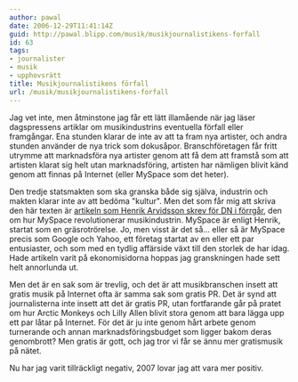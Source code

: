 ```yaml
---
author: pawal
date: 2006-12-29T11:41:14Z
guid: http://pawal.blipp.com/musik/musikjournalistikens-forfall
id: 63
tags:
- journalister
- musik
- upphovsrätt
title: Musikjournalistikens förfall
url: /musik/musikjournalistikens-forfall
---
```


Jag vet inte, men åtminstone jag får ett lätt illamående när jag läser
dagspressens artiklar om musikindustrins eventuella förfall eller
framgångar. Ena stunden klarar de inte av att ta fram nya artister,
och andra stunden använder de nya trick som
dokusåpor. Branschföretagen får fritt utrymme att marknadsföra nya
artister genom att få dem att framstå som att artisten klarat sig helt
utan marknadsföring, artisten har nämligen blivit känd genom att
finnas på Internet (eller MySpace som det heter).

Den tredje statsmakten som ska granska både sig själva, industrin och
makten klarar inte av att bedöma "kultur". Men det som får mig att
skriva den här texten är <a
href="http://www.dn.se/DNet/jsp/polopoly.jsp?d=2198&a=600397&previousRenderType=6">artikeln
som Henrik Arvidsson skrev för DN i förrgår</a>, den om hur MySpace
revolutionerar musikindustrin. MySpace är enligt Henrik, startat som
en gräsrotrörelse. Jo, men visst är det så... eller så är MySpace
precis som Google och Yahoo, ett företag startat av en eller ett par
entusiaster, och som med en tydlig affärside växt till den storlek de
har idag. Hade artikeln varit på ekonomisidorna hoppas jag
granskningen hade sett helt annorlunda ut.

Men det är en sak som är trevlig, och det är att musikbranschen insett
att gratis musik på Internet ofta är samma sak som gratis PR. Det är
synd att journalisterna inte insett att det är gratis PR, utan
fortfarande går på pratet om hur Arctic Monkeys och Lilly Allen blivit
stora genom att bara lägga upp ett par låtar på Internet. För det är
ju inte genom hårt arbete genom turnerande och annan
marknadsföringsbudget som ligger bakom deras genombrott? Men gratis är
gott, och jag tror vi får se ännu mer gratismusik på nätet.

Nu har jag varit tillräckligt negativ, 2007 lovar jag att vara mer
positiv.